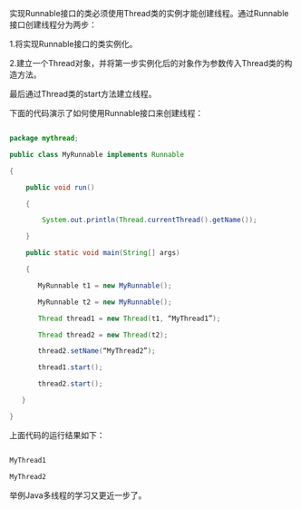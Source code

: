 实现Runnable接口的类必须使用Thread类的实例才能创建线程。通过Runnable接口创建线程分为两步：
1.将实现Runnable接口的类实例化。
2.建立一个Thread对象，并将第一步实例化后的对象作为参数传入Thread类的构造方法。
最后通过Thread类的start方法建立线程。
下面的代码演示了如何使用Runnable接口来创建线程：
```java  
package mythread;  
public class MyRunnable implements Runnable  
{  
    public void run()  
    {  
        System.out.println(Thread.currentThread().getName());  
    }  
    public static void main(String[] args)  
    {  
       MyRunnable t1 = new MyRunnable();  
       MyRunnable t2 = new MyRunnable();  
       Thread thread1 = new Thread(t1, “MyThread1”);  
       Thread thread2 = new Thread(t2);  
       thread2.setName(“MyThread2”);  
       thread1.start();  
       thread2.start();  
   }  
}  
```
上面代码的运行结果如下：
```java  
MyThread1
MyThread2
```
举例Java多线程的学习又更近一步了。
